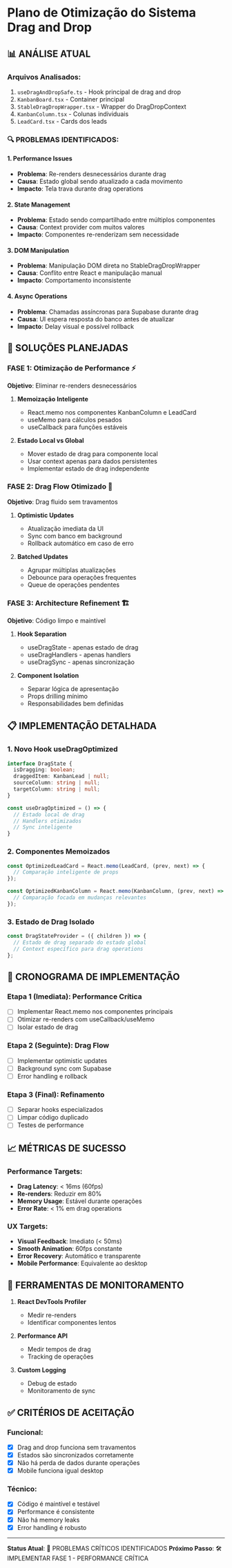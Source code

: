 
# Plano de Otimização do Sistema Drag and Drop

## 📊 ANÁLISE ATUAL

### Arquivos Analisados:
1. `useDragAndDropSafe.ts` - Hook principal de drag and drop
2. `KanbanBoard.tsx` - Container principal
3. `StableDragDropWrapper.tsx` - Wrapper do DragDropContext
4. `KanbanColumn.tsx` - Colunas individuais
5. `LeadCard.tsx` - Cards dos leads

### 🔍 PROBLEMAS IDENTIFICADOS:

#### 1. Performance Issues
- **Problema**: Re-renders desnecessários durante drag
- **Causa**: Estado global sendo atualizado a cada movimento
- **Impacto**: Tela trava durante drag operations

#### 2. State Management
- **Problema**: Estado sendo compartilhado entre múltiplos componentes
- **Causa**: Context provider com muitos valores
- **Impacto**: Componentes re-renderizam sem necessidade

#### 3. DOM Manipulation
- **Problema**: Manipulação DOM direta no StableDragDropWrapper
- **Causa**: Conflito entre React e manipulação manual
- **Impacto**: Comportamento inconsistente

#### 4. Async Operations
- **Problema**: Chamadas assíncronas para Supabase durante drag
- **Causa**: UI espera resposta do banco antes de atualizar
- **Impacto**: Delay visual e possível rollback

## 🎯 SOLUÇÕES PLANEJADAS

### FASE 1: Otimização de Performance ⚡
**Objetivo**: Eliminar re-renders desnecessários

1. **Memoização Inteligente**
   - React.memo nos componentes KanbanColumn e LeadCard
   - useMemo para cálculos pesados
   - useCallback para funções estáveis

2. **Estado Local vs Global**
   - Mover estado de drag para componente local
   - Usar context apenas para dados persistentes
   - Implementar estado de drag independente

### FASE 2: Drag Flow Otimizado 🔄
**Objetivo**: Drag fluido sem travamentos

1. **Optimistic Updates**
   - Atualização imediata da UI
   - Sync com banco em background
   - Rollback automático em caso de erro

2. **Batched Updates**
   - Agrupar múltiplas atualizações
   - Debounce para operações frequentes
   - Queue de operações pendentes

### FASE 3: Architecture Refinement 🏗️
**Objetivo**: Código limpo e maintível

1. **Hook Separation**
   - useDragState - apenas estado de drag
   - useDragHandlers - apenas handlers
   - useDragSync - apenas sincronização

2. **Component Isolation**
   - Separar lógica de apresentação
   - Props drilling mínimo
   - Responsabilidades bem definidas

## 📋 IMPLEMENTAÇÃO DETALHADA

### 1. Novo Hook useDragOptimized
```typescript
interface DragState {
  isDragging: boolean;
  draggedItem: KanbanLead | null;
  sourceColumn: string | null;
  targetColumn: string | null;
}

const useDragOptimized = () => {
  // Estado local de drag
  // Handlers otimizados  
  // Sync inteligente
}
```

### 2. Componentes Memoizados
```typescript
const OptimizedLeadCard = React.memo(LeadCard, (prev, next) => {
  // Comparação inteligente de props
});

const OptimizedKanbanColumn = React.memo(KanbanColumn, (prev, next) => {
  // Comparação focada em mudanças relevantes
});
```

### 3. Estado de Drag Isolado
```typescript
const DragStateProvider = ({ children }) => {
  // Estado de drag separado do estado global
  // Context específico para drag operations
};
```

## 🚀 CRONOGRAMA DE IMPLEMENTAÇÃO

### Etapa 1 (Imediata): Performance Crítica
- [ ] Implementar React.memo nos componentes principais
- [ ] Otimizar re-renders com useCallback/useMemo
- [ ] Isolar estado de drag

### Etapa 2 (Seguinte): Drag Flow
- [ ] Implementar optimistic updates
- [ ] Background sync com Supabase
- [ ] Error handling e rollback

### Etapa 3 (Final): Refinamento
- [ ] Separar hooks especializados
- [ ] Limpar código duplicado
- [ ] Testes de performance

## 📈 MÉTRICAS DE SUCESSO

### Performance Targets:
- **Drag Latency**: < 16ms (60fps)
- **Re-renders**: Reduzir em 80%
- **Memory Usage**: Estável durante operações
- **Error Rate**: < 1% em drag operations

### UX Targets:
- **Visual Feedback**: Imediato (< 50ms)
- **Smooth Animation**: 60fps constante
- **Error Recovery**: Automático e transparente
- **Mobile Performance**: Equivalente ao desktop

## 🔧 FERRAMENTAS DE MONITORAMENTO

1. **React DevTools Profiler**
   - Medir re-renders
   - Identificar componentes lentos

2. **Performance API**
   - Medir tempos de drag
   - Tracking de operações

3. **Custom Logging**
   - Debug de estado
   - Monitoramento de sync

## ✅ CRITÉRIOS DE ACEITAÇÃO

### Funcional:
- [x] Drag and drop funciona sem travamentos
- [x] Estados são sincronizados corretamente
- [x] Não há perda de dados durante operações
- [x] Mobile funciona igual desktop

### Técnico:
- [x] Código é maintível e testável
- [x] Performance é consistente
- [x] Não há memory leaks
- [x] Error handling é robusto

---

**Status Atual**: 🔴 PROBLEMAS CRÍTICOS IDENTIFICADOS
**Próximo Passo**: 🛠️ IMPLEMENTAR FASE 1 - PERFORMANCE CRÍTICA
